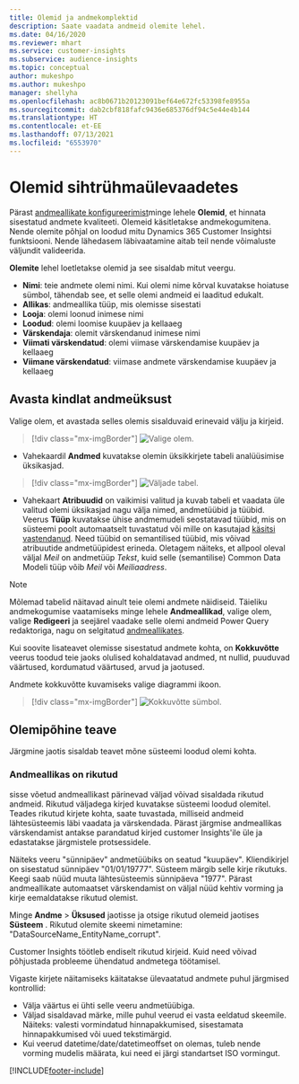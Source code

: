 ```yaml
---
title: Olemid ja andmekomplektid
description: Saate vaadata andmeid olemite lehel.
ms.date: 04/16/2020
ms.reviewer: mhart
ms.service: customer-insights
ms.subservice: audience-insights
ms.topic: conceptual
author: mukeshpo
ms.author: mukeshpo
manager: shellyha
ms.openlocfilehash: ac8b0671b20123091bef64e672fc53398fe8955a
ms.sourcegitcommit: dab2cbf818fafc9436e685376df94c5e44e4b144
ms.translationtype: HT
ms.contentlocale: et-EE
ms.lasthandoff: 07/13/2021
ms.locfileid: "6553970"
---
```

# <a name="entities-in-audience-insights"></a>Olemid sihtrühmaülevaadetes

Pärast [andmeallikate konfigureerimist](data-sources.md)minge lehele **Olemid**, et hinnata sisestatud andmete kvaliteeti. Olemeid käsitletakse andmekogumitena. Nende olemite põhjal on loodud mitu Dynamics 365 Customer Insightsi funktsiooni. Nende lähedasem läbivaatamine aitab teil nende võimaluste väljundit valideerida.

**Olemite** lehel loetletakse olemid ja see sisaldab mitut veergu.

- **Nimi**: teie andmete olemi nimi. Kui olemi nime kõrval kuvatakse hoiatuse sümbol, tähendab see, et selle olemi andmeid ei laaditud edukalt.
- **Allikas**: andmeallika tüüp, mis olemisse sisestati
- **Looja**: olemi loonud inimese nimi
- **Loodud**: olemi loomise kuupäev ja kellaaeg
- **Värskendaja**: olemit värskendanud inimese nimi
- **Viimati värskendatud**: olemi viimase värskendamise kuupäev ja kellaaeg
- **Viimane värskendatud**: viimase andmete värskendamise kuupäev ja kellaaeg

## <a name="explore-a-specific-entitys-data"></a>Avasta kindlat andmeüksust

Valige olem, et avastada selles olemis sisalduvaid erinevaid välju ja kirjeid.

> [!div class="mx-imgBorder"]
> ![Valige olem.](media/data-manager-entities-data.png "Olemi valimine")

- Vahekaardil **Andmed** kuvatakse olemin üksikkirjete tabeli analüüsimise üksikasjad.

> [!div class="mx-imgBorder"]
> ![Väljade tabel.](media/data-manager-entities-fields.PNG "Väljade tabel")

- Vahekaart **Atribuudid** on vaikimisi valitud ja kuvab tabeli et vaadata üle valitud olemi üksikasjad nagu välja nimed, andmetüübid ja tüübid. Veerus **Tüüp** kuvatakse ühise andmemudeli seostatavad tüübid, mis on süsteemi poolt automaatselt tuvastatud või mille on kasutajad [käsitsi vastendanud](map-entities.md). Need tüübid on semantilised tüübid, mis võivad atribuutide andmetüüpidest erineda. Oletagem näiteks, et allpool oleval väljal *Meil* on andmetüüp *Tekst*, kuid selle (semantilise) Common Data Modeli tüüp võib *Meil* või *Meiliaadress*.

> [!NOTE]
> Mõlemad tabelid näitavad ainult teie olemi andmete näidiseid. Täieliku andmekogumise vaatamiseks minge lehele **Andmeallikad**, valige olem, valige **Redigeeri** ja seejärel vaadake selle olemi andmeid Power Query redaktoriga, nagu on selgitatud [andmeallikates](data-sources.md).

Kui soovite lisateavet olemisse sisestatud andmete kohta, on **Kokkuvõtte** veerus toodud teie jaoks olulised kohaldatavad andmed, nt nullid, puuduvad väärtused, kordumatud väärtused, arvud ja jaotused.

Andmete kokkuvõtte kuvamiseks valige diagrammi ikoon.

> [!div class="mx-imgBorder"]
> ![Kokkuvõtte sümbol.](media/data-manager-entities-summary.png "Andmete kokkuvõtte tabel")

## <a name="entity-specific-information"></a>Olemipõhine teave

Järgmine jaotis sisaldab teavet mõne süsteemi loodud olemi kohta.

### <a name="corrupted-data-sources"></a>Andmeallikas on rikutud

sisse võetud andmeallikast pärinevad väljad võivad sisaldada rikutud andmeid. Rikutud väljadega kirjed kuvatakse süsteemi loodud olemitel. Teades rikutud kirjete kohta, saate tuvastada, milliseid andmeid lähtesüsteemis läbi vaadata ja värskendada. Pärast järgmise andmeallikas värskendamist antakse parandatud kirjed customer Insights'ile üle ja edastatakse järgmistele protsessidele. 

Näiteks veeru "sünnipäev" andmetüübiks on seatud "kuupäev". Kliendikirjel on sisestatud sünnipäev "01/01/19777". Süsteem märgib selle kirje rikutuks. Keegi saab nüüd muuta lähtesüsteemis sünnipäeva "1977". Pärast andmeallikate automaatset värskendamist on väljal nüüd kehtiv vorming ja kirje eemaldatakse rikutud olemist. 

Minge **Andme** > **Üksused** jaotisse ja otsige rikutud olemeid jaotises **Süsteem** . Rikutud olemite skeemi nimetamine: "DataSourceName_EntityName_corrupt".

Customer Insights töötleb endiselt rikutud kirjeid. Kuid need võivad põhjustada probleeme ühendatud andmetega töötamisel.

Vigaste kirjete näitamiseks käitatakse ülevaatatud andmete puhul järgmised kontrollid: 

- Välja väärtus ei ühti selle veeru andmetüübiga.
- Väljad sisaldavad märke, mille puhul veerud ei vasta eeldatud skeemile. Näiteks: valesti vormindatud hinnapakkumised, sisestamata hinnapakkumised või uued tekstimärgid.
- Kui veerud datetime/date/datetimeoffset on olemas, tuleb nende vorming mudelis määrata, kui need ei järgi standartset ISO vormingut.



[!INCLUDE[footer-include](../includes/footer-banner.md)]
